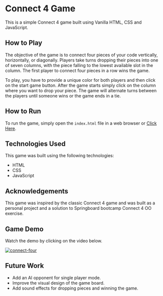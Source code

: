 # Connect 4 Game

This is a simple Connect 4 game built using Vanilla HTML, CSS and JavaScript.

## How to Play

The objective of the game is to connect four pieces of your code vertically, horizontally, or diagonally. Players take turns dropping their pieces into one of seven columns, with the piece falling to the lowest available slot in the column. The first player to connect four pieces in a row wins the game.

To play, you have to provide a unique color for both players and then click on the start game button. After the game starts simply click on the column where you want to drop your piece. The game will alternate turns between the players until someone wins or the game ends in a tie.

## How to Run

To run the game, simply open the `index.html` file in a web browser or [Click Here](https://bcdipesh.github.io/connect-four/).

## Technologies Used

This game was built using the following technologies:

-   HTML
-   CSS
-   JavaScript

## Acknowledgements

This game was inspired by the classic Connect 4 game and was built as a personal project and a solution to Springboard bootcamp Connect 4 OO exercise.

## Game Demo

Watch the demo by clicking on the video below.

[![connect-four](https://img.youtube.com/vi/zPvZyUbaF3E/0.jpg)](https://www.youtube.com/watch?v=zPvZyUbaF3E)

## Future Work

-   Add an AI opponent for single player mode.
-   Improve the visual design of the game board.
-   Add sound effects for dropping pieces and winning the game.
